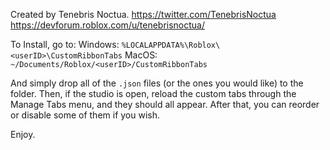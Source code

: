 Created by Tenebris Noctua.
https://twitter.com/TenebrisNoctua
https://devforum.roblox.com/u/tenebrisnoctua/

To Install, go to:
Windows: `%LOCALAPPDATA%\Roblox\<userID>\CustomRibbonTabs`
MacOS: `~/Documents/Roblox/<userID>/CustomRibbonTabs`

And simply drop all of the `.json` files (or the ones you would like) to the folder.
Then, if the studio is open, reload the custom tabs through the Manage Tabs menu, and they should all appear.
After that, you can reorder or disable some of them if you wish.

Enjoy.